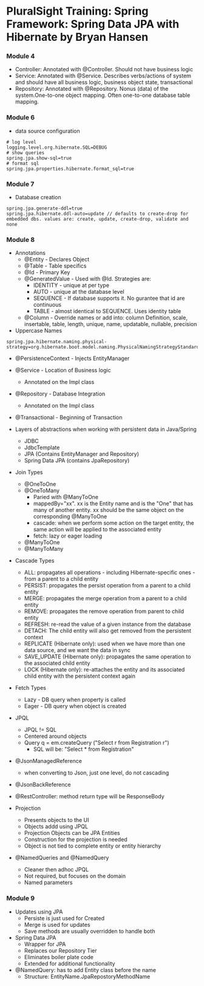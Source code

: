 # PluralSight Training: Spring Framework: Spring Data JPA with Hibernate by Bryan Hansen

### Module 4
* Controller: Annotated with @Controller. Should not have business logic
* Service: Annotated with @Service. Describes verbs/actions of system and should have all business logic, business object state, transactional
* Repository: Annotated with @Repository. Nonus (data) of the system.One-to-one object mapping. Often one-to-one database table mapping.

### Module 6
* data source configuration
```
# log level
logging.level.org.hibernate.SQL=DEBUG 
# show queries
spring.jpa.show-sql=true
# format sql
spring.jpa.properties.hibernate.format_sql=true
```
### Module 7
* Database creation
```
spring.jpa.generate-ddl=true
spring.jpa.hibernate.ddl-auto=update // defaults to create-drop for embedded dbs. values are: create, update, create-drop, validate and none
```
### Module 8
* Annotations
  * @Entity - Declares Object
  * @Table - Table specifics
  * @Id - Primary Key
  * @GeneratedValue - Used with @Id. Strategies are:
    * IDENTITY - unique at per type
    * AUTO - unique at the database level
    * SEQUENCE - If database supports it. No gurantee that id are continuous
    * TABLE - almost identical to SEQUENCE. Uses identity table
  * @Column - Override names or add into: column Definition, scale, insertable, table, length, unique, name, updatable, nullable, precision
* Uppercase Names
```
spring.jpa.hibernate.naming.physical-strategy=org.hibernate.boot.model.naming.PhysicalNamingStrategyStandardImpl
```
* @PersistenceContext - Injects EntityManager
* @Service - Location of Business logic
  * Annotated on the Impl class
* @Repository - Database Integration
  * Annotated on the Impl class
* @Transactional - Beginning of Transaction
* Layers of abstractions when working with persistent data in Java/Spring
  * JDBC
  * JdbcTemplate
  * JPA (Contains EntityManager and Repository)
  * Spring Data JPA (contains JpaRepository)
* Join Types
  * @OneToOne
  * @OneToMany
    * Paried with @ManyToOne
    * mappedBy="xx". xx is the Entity name and is the "One" that has many of another entity. xx should be the same object on the corresponding @ManyToOne
    * cascade: when we perform some action on the target entity, the same action will be applied to the associated entity
    * fetch: lazy or eager loading
  * @ManyToOne
  * @ManyToMany
* Cascade Types
  * ALL: propagates all operations - including Hibernate-specific ones - from a parent to a child entity
  * PERSIST: propagates the persist operation from a parent to a child entity
  * MERGE: propagates the merge operation from a parent to a child entity
  * REMOVE: propagates the remove operation from parent to child entity
  * REFRESH: re-read the value of a given instance from the database
  * DETACH: The child entity will also get removed from the persistent context
  * REPLICATE (Hibernate only): used when we have more than one data source, and we want the data in sync
  * SAVE_UPDATE (Hibernate only): propagates the same operation to the associated child entity
  * LOCK (Hibernate only): re-attaches the entity and its associated child entity with the persistent context again
* Fetch Types
  * Lazy - DB query when property is called
  * Eager - DB query when object is created
* JPQL
  * JPQL != SQL
  * Centered around objects
  * Query q = em.createQuery ("Select r from Registration r")
    * SQL will be: "Select * from Registration"

* @JsonManagedReference
  * when converting to Json, just one level, do not cascading
* @JsonBackReference
* @RestController: method return type will be ResponseBody
* Projection
  * Presents objects to the UI
  * Objects addd using JPQL
  * Projection Objects can be JPA Entities
  * Construction for the projection is needed
  * Object is not tied to complete entity or entity hierarchy
* @NamedQueries and @NamedQuery
  * Cleaner then adhoc JPQL
  * Not required, but focuses on the domain
  * Named parameters
### Module 9
* Updates using JPA
  * Persiste is just used for Created
  * Merge is used for updates
  * Save methods are usually overridden to handle both
* Spring Data JPA
  * Wrapper for JPA
  * Replaces our Repository Tier
  * Eliminates boiler plate code
  * Extended for additional functionality
* @NamedQuery: has to add Entity class before the name
  * Structure: EntityName.JpaRepostoryMethodName
  
